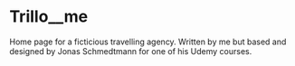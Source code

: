 # Trillo__me

Home page for a ficticious travelling agency. Written by me but based and designed by Jonas Schmedtmann for one of his Udemy courses.
